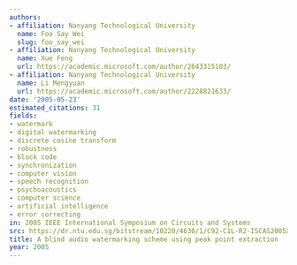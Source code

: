 ```yaml
---
authors:
- affiliation: Nanyang Technological University
  name: Foo Say Wei
  slug: foo_say_wei
- affiliation: Nanyang Technological University
  name: Xue Feng
  url: https://academic.microsoft.com/author/2643315103/
- affiliation: Nanyang Technological University
  name: Li Mengyuan
  url: https://academic.microsoft.com/author/2228821633/
date: '2005-05-23'
estimated_citations: 31
fields:
- watermark
- digital watermarking
- discrete cosine transform
- robustness
- block code
- synchronization
- computer vision
- speech recognition
- psychoacoustics
- computer science
- artificial intelligence
- error correcting
in: 2005 IEEE International Symposium on Circuits and Systems
src: https://dr.ntu.edu.sg/bitstream/10220/4630/1/C92-C1L-R2-ISCAS2005XueF.pdf
title: A blind audio watermarking scheme using peak point extraction
year: 2005
---
```

